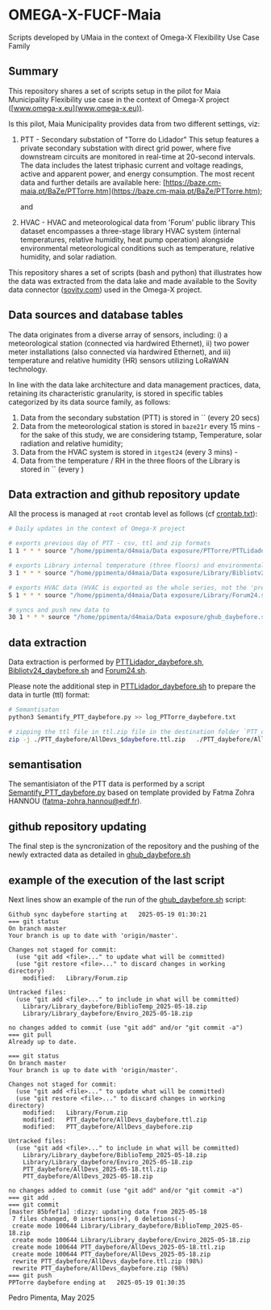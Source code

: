# OMEGA-X-FUCF-Maia
Scripts developed by UMaia in the context of Omega-X Flexibility Use Case Family

## Summary
This repository shares a set of scripts setup in the pilot for Maia Municipality Flexibility use case in the context of Omega-X project ([www.omega-x.eu](www.omega-x.eu)).

Is this pilot, Maia Municipality provides data from two different settings, viz:

1. PTT - Secondary substation of "Torre do Lidador"
	This setup features a private secondary substation with direct grid power, where five downstream circuits are monitored in real-time at 20-second intervals. The data includes the latest triphasic current and voltage readings, active and apparent power, and energy consumption. The most recent data and further details are available here: [https://baze.cm-maia.pt/BaZe/PTTorre.htm](https://baze.cm-maia.pt/BaZe/PTTorre.htm);

   and

2. HVAC - HVAC and meteorological data from 'Forum' public library 
	This dataset encompasses a three-stage library HVAC system (internal temperatures, relative humidity, heat pump operation) alongside environmental meteorological conditions such as temperature, relative humidity, and solar radiation.

This repository shares a set of scripts (bash and python) that illustrates how the data was extracted from the data lake and made available to the Sovity data connector ([sovity.com](sovity.com)) used in the Omega-X project.

## Data sources and database tables

The data originates from a diverse array of sensors, including: i) a meteorological station (connected via hardwired Ethernet), ii) two power meter installations (also connected via hardwired Ethernet), and iii) temperature and relative humidity (HR) sensors utilizing LoRaWAN technology.

In line with the data lake architecture and data management practices, data, retaining its characteristic granularity, is stored in specific tables categorized by its data source family, as follows:

1. Data from the secondary substation (PTT) is stored in `` (every 20 secs)
2. Data from the meteorological station is stored in `baze21r` every 15 mins - for the sake of this study, we are considering tstamp, Temperature, solar radiation and relative humidity;
3. Data from the HVAC system is stored in `itgest24` (every 3 mins) - 
4. Data from the temperature / RH in the three floors of the Library is stored in `` (every )

## Data extraction and github repository update

All the process is managed at `root` crontab level as follows (cf [crontab.txt](crontab.txt)):
```bash 
# Daily updates in the context of Omega-X project 

# exports previous day of PTT - csv, ttl and zip formats
1 1 * * * source "/home/ppimenta/d4maia/Data exposure/PTTorre/PTTLidador_daybefore.sh" &> ~ppimenta/log_PTTLidador_daybefore.txt 

# exports Library internal temperature (three floors) and environmental meteorological conditions
3 1 * * * source "/home/ppimenta/d4maia/Data exposure/Library/Bibliotv24_daybefore.sh" &> ~ppimenta/log_Bib24_and_meteo.txt

# exports HVAC data (HVAC is exported as the whole series, not the 'previous day')
5 1 * * * source "/home/ppimenta/d4maia/Data exposure/Library/Forum24.sh" &> ~ppimenta/log_Forum24.txt 

# syncs and push new data to 
30 1 * * * source "/home/ppimenta/d4maia/Data exposure/ghub_daybefore.sh" &> ~ppimenta/log_ghub_sync_push.txt
```

## data extraction

Data extraction is performed by [PTTLidador_daybefore.sh](PTTLidador_daybefore.sh), [Bibliotv24_daybefore.sh](Bibliotv24_daybefore.sh) and [Forum24.sh](Forum24.sh).

Please note the additional step in [PTTLidador_daybefore.sh](PTTLidador_daybefore.sh) to prepare the data in turtle (ttl) format:

```bash
# Semantisaton
python3 Semantify_PTT_daybefore.py >> log_PTTorre_daybefore.txt

# zipping the ttl file in ttl.zip file in the destination folder `PTT_daybefore`
zip -j ./PTT_daybefore/AllDevs_$daybefore.ttl.zip   ./PTT_daybefore/AllDevs_$daybefore.ttl 

```
## semantisation

The semantisiaton of the PTT data is performed by a script [Semantify_PTT_daybefore.py](Semantify_PTT_daybefore.py) based on template provided by Fatma Zohra HANNOU (fatma-zohra.hannou@edf.fr).

## github repository updating

The final step is the syncronization of the repository and the pushing of the newly extracted data as detailed in [ghub_daybefore.sh](ghub_daybefore.sh)

## example of the execution of the last script

Next lines show an example of the run of the [ghub_daybefore.sh](ghub_daybefore.sh) script:
```
Github sync daybefore starting at   2025-05-19 01:30:21
=== git status
On branch master
Your branch is up to date with 'origin/master'.

Changes not staged for commit:
  (use "git add <file>..." to update what will be committed)
  (use "git restore <file>..." to discard changes in working directory)
	modified:   Library/Forum.zip

Untracked files:
  (use "git add <file>..." to include in what will be committed)
	Library/Library_daybefore/BiblioTemp_2025-05-18.zip
	Library/Library_daybefore/Enviro_2025-05-18.zip

no changes added to commit (use "git add" and/or "git commit -a")
=== git pull
Already up to date.

=== git status
On branch master
Your branch is up to date with 'origin/master'.

Changes not staged for commit:
  (use "git add <file>..." to update what will be committed)
  (use "git restore <file>..." to discard changes in working directory)
	modified:   Library/Forum.zip
	modified:   PTT_daybefore/AllDevs_daybefore.ttl.zip
	modified:   PTT_daybefore/AllDevs_daybefore.zip

Untracked files:
  (use "git add <file>..." to include in what will be committed)
	Library/Library_daybefore/BiblioTemp_2025-05-18.zip
	Library/Library_daybefore/Enviro_2025-05-18.zip
	PTT_daybefore/AllDevs_2025-05-18.ttl.zip
	PTT_daybefore/AllDevs_2025-05-18.zip

no changes added to commit (use "git add" and/or "git commit -a")
=== git add .
=== git commit
[master 85bfef1a] :dizzy: updating data from 2025-05-18
 7 files changed, 0 insertions(+), 0 deletions(-)
 create mode 100644 Library/Library_daybefore/BiblioTemp_2025-05-18.zip
 create mode 100644 Library/Library_daybefore/Enviro_2025-05-18.zip
 create mode 100644 PTT_daybefore/AllDevs_2025-05-18.ttl.zip
 create mode 100644 PTT_daybefore/AllDevs_2025-05-18.zip
 rewrite PTT_daybefore/AllDevs_daybefore.ttl.zip (98%)
 rewrite PTT_daybefore/AllDevs_daybefore.zip (98%)
=== git push
PPTorre daybefore ending at   2025-05-19 01:30:35
```

Pedro Pimenta, May 2025

